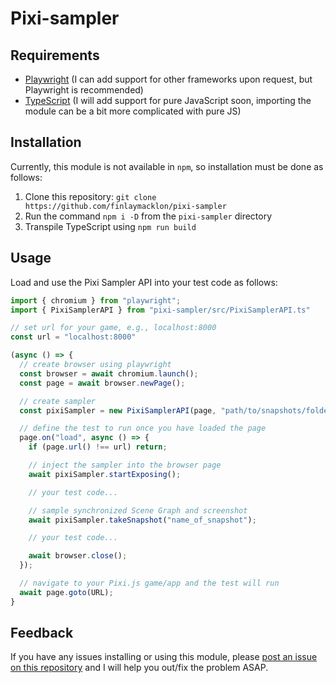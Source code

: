 # Pixi-sampler

## Requirements

- [Playwright](https://playwright.dev/) (I can add support for other frameworks upon request, but Playwright is recommended)
- [TypeScript](https://www.typescriptlang.org/) (I will add support for pure JavaScript soon, importing the module can be a bit more complicated with pure JS)

## Installation
Currently, this module is not available in `npm`, so installation must be done as follows:

1) Clone this repository: `git clone https://github.com/finlaymacklon/pixi-sampler`
2) Run the command `npm i -D` from the `pixi-sampler` directory
3) Transpile TypeScript using `npm run build`

## Usage

Load and use the Pixi Sampler API into your test code as follows:

```js
import { chromium } from "playwright";
import { PixiSamplerAPI } from "pixi-sampler/src/PixiSamplerAPI.ts"

// set url for your game, e.g., localhost:8000
const url = "localhost:8000" 

(async () => {
  // create browser using playwright
  const browser = await chromium.launch();
  const page = await browser.newPage();

  // create sampler 
  const pixiSampler = new PixiSamplerAPI(page, "path/to/snapshots/folder");

  // define the test to run once you have loaded the page
  page.on("load", async () => {
    if (page.url() !== url) return;

    // inject the sampler into the browser page
    await pixiSampler.startExposing();

    // your test code...

    // sample synchronized Scene Graph and screenshot
    await pixiSampler.takeSnapshot("name_of_snapshot");

    // your test code...

    await browser.close();
  });

  // navigate to your Pixi.js game/app and the test will run
  await page.goto(URL);
}
```

## Feedback

If you have any issues installing or using this module, please [post an issue on this repository](https://github.com/finlaymacklon/pixi-sampler/issues/new) and I will help you out/fix the problem ASAP.
